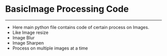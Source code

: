 # BasicImage Processing Code 
---

- Here main python file contains code of certain process on Images.
- Like Image resize
- Image Blur
- Image Sharpen
- Process on multiple images at a time
